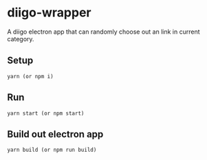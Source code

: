 # diigo-wrapper
A diigo electron app that can randomly choose out an link in current category.

## Setup
```
yarn (or npm i)
```
## Run
```
yarn start (or npm start)
```
## Build out electron app
```
yarn build (or npm run build)
```
